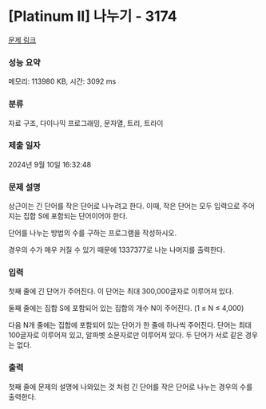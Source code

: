 # [Platinum II] 나누기 - 3174 

[문제 링크](https://www.acmicpc.net/problem/3174) 

### 성능 요약

메모리: 113980 KB, 시간: 3092 ms

### 분류

자료 구조, 다이나믹 프로그래밍, 문자열, 트리, 트라이

### 제출 일자

2024년 9월 10일 16:32:48

### 문제 설명

<p>상근이는 긴 단어를 작은 단어로 나누려고 한다. 이때, 작은 단어는 모두 입력으로 주어지는 집합 S에 포함되는 단어이어야 한다.</p>

<p>단어를 나누는 방법의 수를 구하는 프로그램을 작성하시오.</p>

<p>경우의 수가 매우 커질 수 있기 때문에 1337377로 나눈 나머지를 출력한다.</p>

### 입력 

 <p>첫째 줄에 긴 단어가 주어진다. 이 단어는 최대 300,000글자로 이루어져 있다.</p>

<p>둘째 줄에는 집합 S에 포함되어 있는 집합의 개수 N이 주어진다. (1 ≤ N ≤ 4,000)</p>

<p>다음 N개 줄에는 집합에 포함되어 있는 단어가 한 줄에 하나씩 주어진다. 단어는 최대 100글자로 이루어져 있고, 알파벳 소문자로만 이루어져 있다. 두 단어가 서로 같은 경우는 없다.</p>

### 출력 

 <p>첫째 줄에 문제의 설명에 나와있는 것 처럼 긴 단어를 작은 단어로 나누는 경우의 수를 출력한다.</p>

